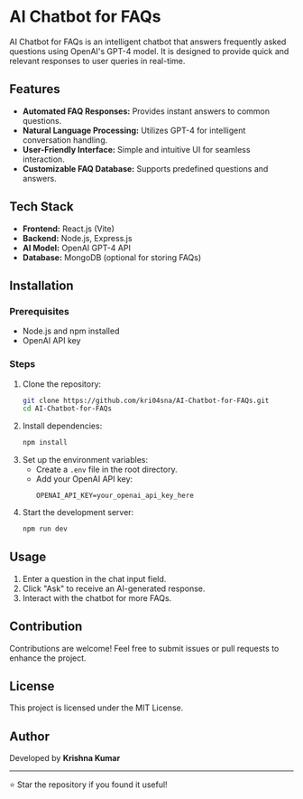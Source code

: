 # AI Chatbot for FAQs

AI Chatbot for FAQs is an intelligent chatbot that answers frequently asked questions using OpenAI's GPT-4 model. It is designed to provide quick and relevant responses to user queries in real-time.

## Features
- **Automated FAQ Responses:** Provides instant answers to common questions.
- **Natural Language Processing:** Utilizes GPT-4 for intelligent conversation handling.
- **User-Friendly Interface:** Simple and intuitive UI for seamless interaction.
- **Customizable FAQ Database:** Supports predefined questions and answers.

## Tech Stack
- **Frontend:** React.js (Vite)
- **Backend:** Node.js, Express.js
- **AI Model:** OpenAI GPT-4 API
- **Database:** MongoDB (optional for storing FAQs)

## Installation

### Prerequisites
- Node.js and npm installed
- OpenAI API key

### Steps
1. Clone the repository:
   ```sh
   git clone https://github.com/kri04sna/AI-Chatbot-for-FAQs.git
   cd AI-Chatbot-for-FAQs
   ```
2. Install dependencies:
   ```sh
   npm install
   ```
3. Set up the environment variables:
   - Create a `.env` file in the root directory.
   - Add your OpenAI API key:
     ```env
     OPENAI_API_KEY=your_openai_api_key_here
     ```
4. Start the development server:
   ```sh
   npm run dev
   ```

## Usage
1. Enter a question in the chat input field.
2. Click "Ask" to receive an AI-generated response.
3. Interact with the chatbot for more FAQs.

## Contribution
Contributions are welcome! Feel free to submit issues or pull requests to enhance the project.

## License
This project is licensed under the MIT License.

## Author
Developed by **Krishna Kumar**

---

⭐ Star the repository if you found it useful!
